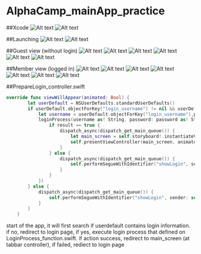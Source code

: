 # AlphaCamp_mainApp_practice

##Xcode
![Alt text](/screenshots/xcode/storyboard.png?raw=true "storyboard")
![Alt text](/screenshots/xcode/structure.png?raw=true "structure")

##Launching
![Alt text](/screenshots/launching/launch.png?raw=true "launch screen")
![Alt text](/screenshots/launching/login.png?raw=true "login page")

##Guest view (without login)
![Alt text](/screenshots/non-member/events.png?raw=true "events webview")
![Alt text](/screenshots/non-member/people-advisors.png?raw=true "people-advisors webview")
![Alt text](/screenshots/non-member/people-partners.png?raw=true "people-partners webview")
![Alt text](/screenshots/non-member/people-alumni.png?raw=true "people-alumni webview")
![Alt text](/screenshots/non-member/class.png?raw=true "guest class view")
![Alt text](/screenshots/non-member/settings.png?raw=true "guest settings view")

##Member view (logged in)
![Alt text](/screenshots/class.png?raw=true "class view")
![Alt text](/screenshots/class-selection.png?raw=true "class selection")
![Alt text](/screenshots/class-inner.png?raw=true "class inner view")
![Alt text](/screenshots/class-details.png?raw=true "class details webview")
![Alt text](/screenshots/settings.png?raw=true "settings view")
![Alt text](/screenshots/profile-update.png?raw=true "profile update")
![Alt text](/screenshots/profile-updateResponse.png?raw=true "profile update response")

##PrepareLogin_controller.swift
```swift
override func viewWillAppear(animated: Bool) {        
        let userDefault = NSUserDefaults.standardUserDefaults()
        if userDefault.objectForKey("login_username") != nil && userDefault.objectForKey("login_password") != nil {
            let username = userDefault.objectForKey("login_username"),password = userDefault.objectForKey("login_password")
            loginProcess(username as! String, password: password as! String, completion: { (result) in
                if result == true {
                    dispatch_async(dispatch_get_main_queue()) {
                        let main_screen = self.storyboard!.instantiateViewControllerWithIdentifier("main_screen") as! UITabBarController
                        self.presentViewController(main_screen, animated:true, completion: nil)
                    }
                } else {
                    dispatch_async(dispatch_get_main_queue()) {
                        self.performSegueWithIdentifier("showLogin", sender: self)
                    }
                }
            })
        } else {
            dispatch_async(dispatch_get_main_queue()) {
                self.performSegueWithIdentifier("showLogin", sender: self)
            }
        }
    }
```
start of the app, it will first search if userdefault contains login information. if no, redirect to login page, if yes, execute login process that defined on LoginProcess_function.swift. if action success, redirect to main_screen (at tabbar controller), if failed, rediect to login page
